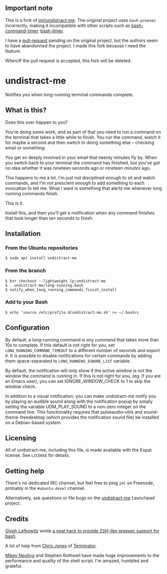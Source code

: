 ## Important note

This is a fork of [jml/undistract-me](https://github.com/jml/undistract-me). The original project uses `bash-preexec` incorrectly, making it incompatible with other scripts such as [bash-command-timer](https://github.com/qbouvet/undistract-me/archive/0.1.0.tar.gz), [bash-timer](https://github.com/hopeseekr/bash-timer). 

I have a [pull-request](https://github.com/jml/undistract-me/issues/67) pending on the original project, but the authors seem to have abandonned the project. I made this fork because I need the feature. 

When/If the pull request is accepted, this fork will be deleted.


# undistract-me

Notifies you when long-running terminal commands complete.

## What is this?

Does this ever happen to you?

You're doing some work, and as part of that you need to run a command on the
terminal that takes a little while to finish.  You run the command, watch it
for maybe a second and then switch to doing something else – checking
email or something.

You get so deeply involved in your email that twenty minutes fly by.  When
you switch back to your terminal the command has finished, but you've got no
idea whether it was nineteen seconds ago or nineteen *minutes* ago.

This happens to me a lot.  I'm just not disciplined enough to sit and watch
commands, and I'm not prescient enough to add something to each invocation to
tell me.  What I want is something that alerts me whenever long running
commands finish.

This is it.

Install this, and then you'll get a notification when any command finishes
that took longer than ten seconds to finish.

## Installation

### From the Ubuntu repositories

    $ sudo apt install undistract-me

### From the branch

    $ bzr checkout --lightweight lp:undistract-me
    $ . undistract-me/long-running.bash
    $ notify_when_long_running_commands_finish_install

### Add to your Bash

    $ echo 'source /etc/profile.d/undistract-me.sh' >> ~/.bashrc

## Configuration

By default, a long-running command is any command that takes more than 10s to
complete.  If this default is not right for you, set
`LONG_RUNNING_COMMAND_TIMEOUT` to a different number of seconds and export it.
It is possible to disable notifications for certain commands by adding them 
space-separated to `LONG_RUNNING_IGNORE_LIST` variable.

By default, the notification will only show if the active window is not the 
window the command is running in. If this is not right for you, (eg. if you 
are an Emacs user), you can set IGNORE_WINDOW_CHECK to 1 to skip the window
check.

In addition to a visual notification, you can make undistract-me notify you 
by playing an audible sound along with the notification popup by simply 
setting the variable UDM_PLAY_SOUND to a non-zero integer on the command line.
This functionality requires that pulseaudio-utils and sound-theme-freedesktop 
(which provides the notification sound file) be installed on a Debian-based 
system.

## Licensing

All of undistract-me, including this file, is made available with the Expat
license.  See `LICENSE` for details.

## Getting help

There's no dedicated IRC channel, but feel free to ping `jml` on Freenode,
probably in the `#ubuntu-devel` channel.

Alternatively, ask questions or file bugs on the
[undistract-me](https://launchpad.net/undistract-me) Launchpad project.

## Credits

[Glyph Lefkowitz](http://glyph.twistedmatrix.com/) wrote
[a neat hack to provide ZSH-like preexec support for bash](http://glyf.livejournal.com/63106.html).

A lot of help from [Chris Jones](http://www.tenshu.net/) of
[Terminator](http://www.tenshu.net/p/terminator.html).

[Mikey Neuling](https://github.com/mikey/) and Stephen Rothwell have made huge
improvements to the performance and quality of the shell script.  I'm amazed,
humbled and grateful.
